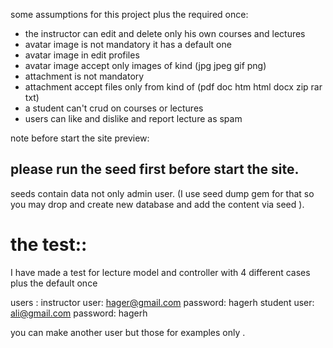 some assumptions for this project plus the required once:
-  the instructor can edit and delete only his own courses and lectures 
- avatar image is not mandatory it has a default one 
- avatar image in edit profiles 
- avatar image accept only images of kind (jpg jpeg gif png)
- attachment is not mandatory 
- attachment accept files only from kind of (pdf doc htm html docx zip rar txt)
- a student can't crud on courses or lectures 
- users can like and dislike and report lecture as spam 



note before start the site preview:
##  please run the seed first before start the site.
seeds contain data not only admin user. 
(I use seed dump gem for that so you may drop and create new database and add the content via seed ).



# the test:: 
I have made a test for lecture model and controller with 4 different cases plus the default once 

users :
instructor user: hager@gmail.com 
password: hagerh
student user: ali@gmail.com
password: hagerh

you can make another user but those for examples only .


